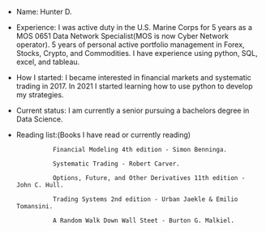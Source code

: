 - Name: Hunter D. 
- Experience: I was active duty in the U.S. Marine Corps for 5 years as a MOS 0651 Data Network Specialist(MOS is now Cyber                       Network operator).
              5 years of personal active portfolio management in Forex, Stocks, Crypto, and Commodities.
              I have experience using python, SQL, excel, and tableau.

- How I started: I became interested in financial markets and systematic trading in 2017. In 2021 I started learning how to use                      python to develop my strategies.  

- Current status: I am currently a senior pursuing a bachelors degree in Data Science. 

- Reading list:(Books I have read or currently reading)              
                
                Financial Modeling 4th edition - Simon Benninga.
                
                Systematic Trading - Robert Carver.
                
                Options, Future, and Other Derivatives 11th edition - John C. Hull.
                
                Trading Systems 2nd edition - Urban Jaekle & Emilio Tomansini.
                
                A Random Walk Down Wall Steet - Burton G. Malkiel.
<!---
HunterLD95/HunterLD95 is a ✨ special ✨ repository because its `README.md` (this file) appears on your GitHub profile.
You can click the Preview link to take a look at your changes.
--->
